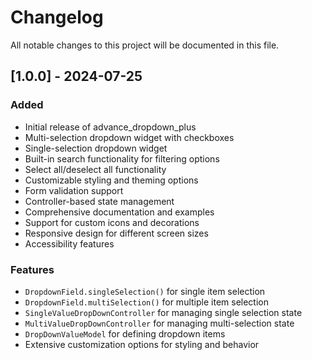 # Changelog

All notable changes to this project will be documented in this file.

## [1.0.0] - 2024-07-25

### Added
- Initial release of advance_dropdown_plus
- Multi-selection dropdown widget with checkboxes
- Single-selection dropdown widget
- Built-in search functionality for filtering options
- Select all/deselect all functionality
- Customizable styling and theming options
- Form validation support
- Controller-based state management
- Comprehensive documentation and examples
- Support for custom icons and decorations
- Responsive design for different screen sizes
- Accessibility features

### Features
- `DropdownField.singleSelection()` for single item selection
- `DropdownField.multiSelection()` for multiple item selection
- `SingleValueDropDownController` for managing single selection state
- `MultiValueDropDownController` for managing multi-selection state
- `DropDownValueModel` for defining dropdown items
- Extensive customization options for styling and behavior
